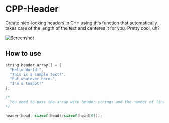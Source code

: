 # CPP-Header
Create nice-looking headers in C++ using this function that automatically takes care of the length of the text and centeres it for you. Pretty cool, uh?

![Screenshot](https://media.discordapp.net/attachments/566330652413132800/781094763427397652/unknown.png)

## How to use
```cpp
string header_array[] = {
  "Hello World!",
  "This is a sample text!",
  "Put whatever here.",
  "I'm a teapot!"
};

/*
  You need to pass the array with header strings and the number of lines the array has
*/

header(head, sizeof(head)/sizeof(head[0]));
```
